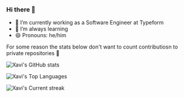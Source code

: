 ### Hi there 👋

- 🔭 I’m currently working as a Software Engineer at Typeform
- 🌱 I’m always learning
- 😄 Pronouns: he/him

For some reason the stats below don't want to count contributiosn to private repositories 🤷

![Xavi's GitHub stats](https://github-readme-stats.vercel.app/api?username=xespona&show_icons=true&theme=dracula&include_all_commits=true&count_private=true&title=stats)

![Xavi's Top Languages](https://github-readme-stats.vercel.app/api/top-langs/?username=xespona&layout=compact&langs_count=7&theme=dracula)

![Xavi's Current streak](https://github-readme-streak-stats.herokuapp.com/?user=xespona&theme=dracula)
